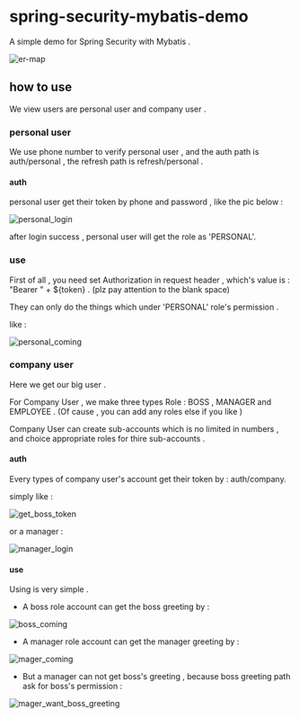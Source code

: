 # spring-security-mybatis-demo
A simple demo for Spring Security with Mybatis .

![er-map](https://github.com/liumapp/spring-security-mybatis-demo/blob/master/pic/er.jpg)

## how to use 

We view users are personal user and company user .

### personal user
 
We use phone number to verify personal user , and the auth path is auth/personal , the refresh path is refresh/personal .

#### auth 

personal user get their token by phone and password , like the pic below : 
 
![personal_login](https://github.com/liumapp/spring-security-mybatis-demo/blob/master/pic/personal_login.jpg)

after login success , personal user will get the role as 'PERSONAL'.

### use
 
First of all , you need set Authorization in request header , which's value is  : "Bearer " + ${token} . (plz pay attention to the blank space)

They can only do the things which under 'PERSONAL' role's permission . 

like :

![personal_coming](https://github.com/liumapp/spring-security-mybatis-demo/blob/master/pic/personal_coming.jpg)

### company user 

Here we get our big user . 

For Company User , we make three types Role : BOSS , MANAGER and EMPLOYEE . (Of cause , you can add any roles else if you like )

Company User can create sub-accounts which is no limited in numbers , and choice appropriate roles for thire sub-accounts . 

#### auth

Every types of company user's account get their token by : auth/company.

simply like : 

![get_boss_token](https://github.com/liumapp/spring-security-mybatis-demo/blob/master/pic/get_boss_token.jpg)

or a manager : 

![manager_login](https://github.com/liumapp/spring-security-mybatis-demo/blob/master/pic/manager_login.jpg)

#### use
 
Using is very simple .
  
* A boss role account can get the boss greeting by : 
  
![boss_coming](https://github.com/liumapp/spring-security-mybatis-demo/blob/master/pic/boss_coming.jpg)
  
* A manager role account can get the manager greeting by :

![mager_coming](https://github.com/liumapp/spring-security-mybatis-demo/blob/master/pic/manager_coming.jpg)

* But a manager can not get boss's greeting , because boss greeting path ask for boss's permission :

![mager_want_boss_greeting](https://github.com/liumapp/spring-security-mybatis-demo/blob/master/pic/manager_want_boss_greeting.jpg)



